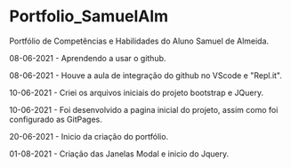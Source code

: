 # Portfolio_SamuelAlm
Portfólio de Competências e Habilidades do Aluno Samuel de Almeida.

08-06-2021 - Aprendendo a usar o github. 

08-06-2021 - Houve a aula de integração do github no VScode e "Repl.it". 

10-06-2021 - Criei os arquivos iniciais do projeto bootstrap e JQuery. 

10-06-2021 - Foi desenvolvido a pagina inicial do projeto, assim como foi configurado as GitPages.
    
20-06-2021 - Inicio da criação do portfólio.

01-08-2021 - Criação das Janelas Modal e inicio do Jquery.